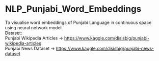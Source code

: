 # NLP_Punjabi_Word_Embeddings <br />
To visualise word embeddings of Punjabi Language in continuous space using neural network model. <br />
Dataset:<br />
Punjabi Wikipedia Articles -> https://www.kaggle.com/disisbig/punjabi-wikipedia-articles<br />
Punjabi News Dataset -> https://www.kaggle.com/disisbig/punjabi-news-dataset

